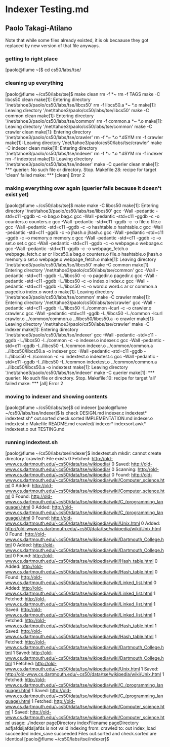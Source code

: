 # Indexer Testing.md
## Paolo Takagi-Atilano
Note that while some files already existed, it is ok becaause they got replaced by new version of that file anyways.

### getting to right place
[paolo@flume ~]$ cd cs50/labs/tse/

### cleaning up everything
[paolo@flume ~/cs50/labs/tse]$ make clean
rm -f *~
rm -f TAGS
make -C libcs50 clean
make[1]: Entering directory '/net/tahoe3/paolo/cs50/labs/tse/libcs50'
rm -f libcs50.a *~ *.o
make[1]: Leaving directory '/net/tahoe3/paolo/cs50/labs/tse/libcs50'
make -C common clean
make[1]: Entering directory '/net/tahoe3/paolo/cs50/labs/tse/common'
rm -f common.a *~ *.o
make[1]: Leaving directory '/net/tahoe3/paolo/cs50/labs/tse/common'
make -C crawler clean
make[1]: Entering directory '/net/tahoe3/paolo/cs50/labs/tse/crawler'
rm -f *~ *.o *.dSYM
rm -f crawler
make[1]: Leaving directory '/net/tahoe3/paolo/cs50/labs/tse/crawler'
make -C indexer clean
make[1]: Entering directory '/net/tahoe3/paolo/cs50/labs/tse/indexer'
rm -f *~ *.o *.dSYM
rm -f indexer
rm -f indextest
make[1]: Leaving directory '/net/tahoe3/paolo/cs50/labs/tse/indexer'
make -C querier clean
make[1]: *** querier: No such file or directory.  Stop.
Makefile:28: recipe for target 'clean' failed
make: *** [clean] Error 2

### making everything over again (querier fails because it doesn't exist yet)
[paolo@flume ~/cs50/labs/tse]$ make
make -C libcs50
make[1]: Entering directory '/net/tahoe3/paolo/cs50/labs/tse/libcs50'
gcc -Wall -pedantic -std=c11 -ggdb    -c -o bag.o bag.c
gcc -Wall -pedantic -std=c11 -ggdb    -c -o counters.o counters.c
gcc -Wall -pedantic -std=c11 -ggdb    -c -o file.o file.c
gcc -Wall -pedantic -std=c11 -ggdb    -c -o hashtable.o hashtable.c
gcc -Wall -pedantic -std=c11 -ggdb    -c -o jhash.o jhash.c
gcc -Wall -pedantic -std=c11 -ggdb    -c -o memory.o memory.c
gcc -Wall -pedantic -std=c11 -ggdb    -c -o set.o set.c
gcc -Wall -pedantic -std=c11 -ggdb    -c -o webpage.o webpage.c
gcc -Wall -pedantic -std=c11 -ggdb    -c -o webpage_fetch.o webpage_fetch.c
ar cr libcs50.a bag.o counters.o file.o hashtable.o jhash.o memory.o set.o webpage.o webpage_fetch.o
make[1]: Leaving directory '/net/tahoe3/paolo/cs50/labs/tse/libcs50'
make -C common
make[1]: Entering directory '/net/tahoe3/paolo/cs50/labs/tse/common'
gcc -Wall -pedantic -std=c11 -ggdb -I../libcs50   -c -o pagedir.o pagedir.c
gcc -Wall -pedantic -std=c11 -ggdb -I../libcs50   -c -o index.o index.c
gcc -Wall -pedantic -std=c11 -ggdb -I../libcs50   -c -o word.o word.c
ar cr common.a pagedir.o index.o word.o
make[1]: Leaving directory '/net/tahoe3/paolo/cs50/labs/tse/common'
make -C crawler
make[1]: Entering directory '/net/tahoe3/paolo/cs50/labs/tse/crawler'
gcc -Wall -pedantic -std=c11 -ggdb -I../libcs50 -I../common -lcurl   -c -o crawler.o crawler.c
gcc -Wall -pedantic -std=c11 -ggdb -I../libcs50 -I../common -lcurl crawler.o ../common/common.a ../libcs50/libcs50.a -o crawler
make[1]: Leaving directory '/net/tahoe3/paolo/cs50/labs/tse/crawler'
make -C indexer
make[1]: Entering directory '/net/tahoe3/paolo/cs50/labs/tse/indexer'
gcc -Wall -pedantic -std=c11 -ggdb -I../libcs50 -I../common   -c -o indexer.o indexer.c
gcc -Wall -pedantic -std=c11 -ggdb -I../libcs50 -I../common indexer.o ../common/common.a ../libcs50/libcs50.a -o indexer
gcc -Wall -pedantic -std=c11 -ggdb -I../libcs50 -I../common   -c -o indextest.o indextest.c
gcc -Wall -pedantic -std=c11 -ggdb -I../libcs50 -I../common indextest.o ../common/common.a ../libcs50/libcs50.a -o indextest
make[1]: Leaving directory '/net/tahoe3/paolo/cs50/labs/tse/indexer'
make -C querier
make[1]: *** querier: No such file or directory.  Stop.
Makefile:10: recipe for target 'all' failed
make: *** [all] Error 2

### moving to indexer and showing contents
[paolo@flume ~/cs50/labs/tse]$ cd indexer
[paolo@flume ~/cs50/labs/tse/indexer]$ ls
check	      DESIGN.md		 indexer.c	 indextest*   indextest.sh*  out.sorted
check.sorted  IMPLEMENTATION.md  indexer.o	 indextest.c  Makefile	     README.md
crawled/      indexer*		 indexsort.awk*  indextest.o  out	     TESTING.md

### running indextest.sh
[paolo@flume ~/cs50/labs/tse/indexer]$ indextest.sh
mkdir: cannot create directory ‘crawled’: File exists
0   Fetched: http://old-www.cs.dartmouth.edu/~cs50/data/tse/wikipedia/
0     Saved: http://old-www.cs.dartmouth.edu/~cs50/data/tse/wikipedia/
0  Scanning: http://old-www.cs.dartmouth.edu/~cs50/data/tse/wikipedia/
0     Found: http://old-www.cs.dartmouth.edu/~cs50/data/tse/wikipedia/wiki/Computer_science.html
0     Added: http://old-www.cs.dartmouth.edu/~cs50/data/tse/wikipedia/wiki/Computer_science.html
0     Found: http://old-www.cs.dartmouth.edu/~cs50/data/tse/wikipedia/wiki/C_(programming_language).html
0     Added: http://old-www.cs.dartmouth.edu/~cs50/data/tse/wikipedia/wiki/C_(programming_language).html
0     Found: http://old-www.cs.dartmouth.edu/~cs50/data/tse/wikipedia/wiki/Unix.html
0     Added: http://old-www.cs.dartmouth.edu/~cs50/data/tse/wikipedia/wiki/Unix.html
0     Found: http://old-www.cs.dartmouth.edu/~cs50/data/tse/wikipedia/wiki/Dartmouth_College.html
0     Added: http://old-www.cs.dartmouth.edu/~cs50/data/tse/wikipedia/wiki/Dartmouth_College.html
0     Found: http://old-www.cs.dartmouth.edu/~cs50/data/tse/wikipedia/wiki/Hash_table.html
0     Added: http://old-www.cs.dartmouth.edu/~cs50/data/tse/wikipedia/wiki/Hash_table.html
0     Found: http://old-www.cs.dartmouth.edu/~cs50/data/tse/wikipedia/wiki/Linked_list.html
0     Added: http://old-www.cs.dartmouth.edu/~cs50/data/tse/wikipedia/wiki/Linked_list.html
1   Fetched: http://old-www.cs.dartmouth.edu/~cs50/data/tse/wikipedia/wiki/Linked_list.html
1     Saved: http://old-www.cs.dartmouth.edu/~cs50/data/tse/wikipedia/wiki/Linked_list.html
1   Fetched: http://old-www.cs.dartmouth.edu/~cs50/data/tse/wikipedia/wiki/Hash_table.html
1     Saved: http://old-www.cs.dartmouth.edu/~cs50/data/tse/wikipedia/wiki/Hash_table.html
1   Fetched: http://old-www.cs.dartmouth.edu/~cs50/data/tse/wikipedia/wiki/Dartmouth_College.html
1     Saved: http://old-www.cs.dartmouth.edu/~cs50/data/tse/wikipedia/wiki/Dartmouth_College.html
1   Fetched: http://old-www.cs.dartmouth.edu/~cs50/data/tse/wikipedia/wiki/Unix.html
1     Saved: http://old-www.cs.dartmouth.edu/~cs50/data/tse/wikipedia/wiki/Unix.html
1   Fetched: http://old-www.cs.dartmouth.edu/~cs50/data/tse/wikipedia/wiki/C_(programming_language).html
1     Saved: http://old-www.cs.dartmouth.edu/~cs50/data/tse/wikipedia/wiki/C_(programming_language).html
1   Fetched: http://old-www.cs.dartmouth.edu/~cs50/data/tse/wikipedia/wiki/Computer_science.html
1     Saved: http://old-www.cs.dartmouth.edu/~cs50/data/tse/wikipedia/wiki/Computer_science.html
usage: ./indexer pageDirectory indexFilename
pageDirectory adfjafdsijafdsljafds is not valid
indexing from: crawled to: out
index_load succeeded
index_save succeeded
Files out.sorted and check.sorted are identical
[paolo@flume ~/cs50/labs/tse/indexer]$
